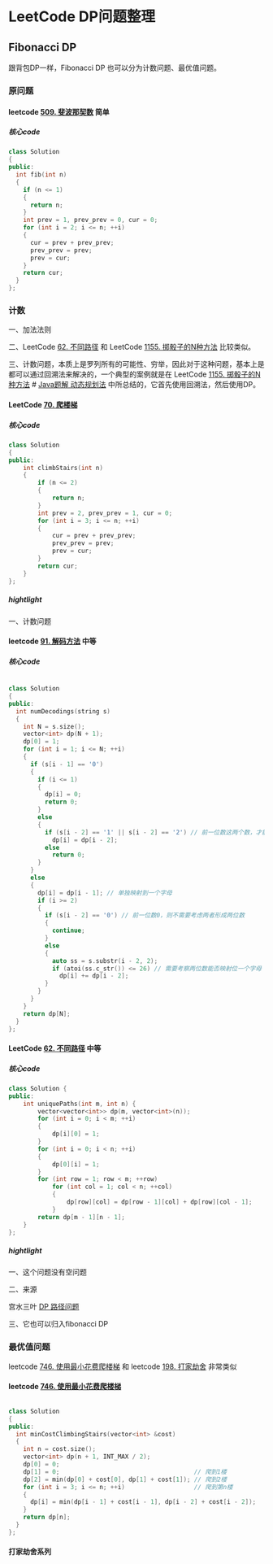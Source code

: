 # LeetCode DP问题整理

## Fibonacci DP 

跟背包DP一样，Fibonacci DP 也可以分为计数问题、最优值问题。

### 原问题

#### leetcode [509. 斐波那契数](https://leetcode-cn.com/problems/fibonacci-number/) 简单 

##### 核心code

```c++
class Solution
{
public:
  int fib(int n)
  {
    if (n <= 1)
    {
      return n;
    }
    int prev = 1, prev_prev = 0, cur = 0;
    for (int i = 2; i <= n; ++i)
    {
      cur = prev + prev_prev;
      prev_prev = prev;
      prev = cur;
    }
    return cur;
  }
};
```





### 计数

一、加法法则

二、LeetCode [62. 不同路径](https://leetcode-cn.com/problems/unique-paths/) 和 LeetCode [1155. 掷骰子的N种方法](https://leetcode-cn.com/problems/number-of-dice-rolls-with-target-sum/) 比较类似。

三、计数问题，本质上是罗列所有的可能性、穷举，因此对于这种问题，基本上是都可以通过回溯法来解决的，一个典型的案例就是在 LeetCode [1155. 掷骰子的N种方法](https://leetcode-cn.com/problems/number-of-dice-rolls-with-target-sum/) # [Java题解 动态规划法](https://leetcode-cn.com/problems/number-of-dice-rolls-with-target-sum/solution/javati-jie-cong-jian-dan-di-gui-dao-ya-s-3jg7/) 中所总结的，它首先使用回溯法，然后使用DP。

#### LeetCode [70. 爬楼梯](https://leetcode-cn.com/problems/climbing-stairs/) 

##### 核心code

```C++
class Solution
{
public:
    int climbStairs(int n)
    {
        if (n <= 2)
        {
            return n;
        }
        int prev = 2, prev_prev = 1, cur = 0;
        for (int i = 3; i <= n; ++i)
        {
            cur = prev + prev_prev;
            prev_prev = prev;
            prev = cur;
        }
        return cur;
    }
};
```

##### hightlight

一、计数问题



#### leetcode [91. 解码方法](https://leetcode-cn.com/problems/decode-ways/) 中等

##### 核心code

```c++

class Solution
{
public:
  int numDecodings(string s)
  {
    int N = s.size();
    vector<int> dp(N + 1);
    dp[0] = 1;
    for (int i = 1; i <= N; ++i)
    {
      if (s[i - 1] == '0')
      {
        if (i <= 1)
        {
          dp[i] = 0;
          return 0;
        }
        else
        {
          if (s[i - 2] == '1' || s[i - 2] == '2') // 前一位数这两个数，才能够形成有个有效的二位数
            dp[i] = dp[i - 2];
          else
            return 0;
        }
      }
      else
      {
        dp[i] = dp[i - 1]; // 单独映射到一个字母
        if (i >= 2)
        {
          if (s[i - 2] == '0') // 前一位数0，则不需要考虑两者形成两位数
          {
            continue;
          }
          else
          {
            auto ss = s.substr(i - 2, 2);
            if (atoi(ss.c_str()) <= 26) // 需要考察两位数能否映射位一个字母
              dp[i] += dp[i - 2];
          }
        }
      }
    }
    return dp[N];
  }
};
```







#### LeetCode [62. 不同路径](https://leetcode-cn.com/problems/unique-paths/) 中等

##### 核心code

```C++
class Solution {
public:
	int uniquePaths(int m, int n) {
		vector<vector<int>> dp(m, vector<int>(n));
		for (int i = 0; i < m; ++i)
		{
			dp[i][0] = 1;
		}
		for (int i = 0; i < n; ++i)
		{
			dp[0][i] = 1;
		}
		for (int row = 1; row < m; ++row)
			for (int col = 1; col < n; ++col)
			{
				dp[row][col] = dp[row - 1][col] + dp[row][col - 1];
			}
		return dp[m - 1][n - 1];
	}
};
```

##### hightlight

一、这个问题没有空问题

二、来源

宫水三叶 [DP 路径问题](https://mp.weixin.qq.com/mp/appmsgalbum?__biz=MzU4NDE3MTEyMA==&action=getalbum&album_id=1773144264147812354&scene=173&from_msgid=2247485319&from_itemidx=1&count=3&uin=&key=&devicetype=Windows+10+x64&version=6303052a&lang=zh_CN&ascene=7&fontgear=2)

三、它也可以归入fibonacci DP



### 最优值问题

leetcode [746. 使用最小花费爬楼梯](https://leetcode-cn.com/problems/min-cost-climbing-stairs/) 和 leetcode [198. 打家劫舍](https://leetcode-cn.com/problems/house-robber/) 非常类似



#### leetcode [746. 使用最小花费爬楼梯](https://leetcode-cn.com/problems/min-cost-climbing-stairs/) 

```c++

class Solution
{
public:
  int minCostClimbingStairs(vector<int> &cost)
  {
    int n = cost.size();
    vector<int> dp(n + 1, INT_MAX / 2);
    dp[0] = 0;
    dp[1] = 0;                                     // 爬到1楼
    dp[2] = min(dp[0] + cost[0], dp[1] + cost[1]); // 爬到2楼
    for (int i = 3; i <= n; ++i)                   // 爬到第n楼
    {
      dp[i] = min(dp[i - 1] + cost[i - 1], dp[i - 2] + cost[i - 2]);
    }
    return dp[n];
  }
};

```

#### 打家劫舍系列

